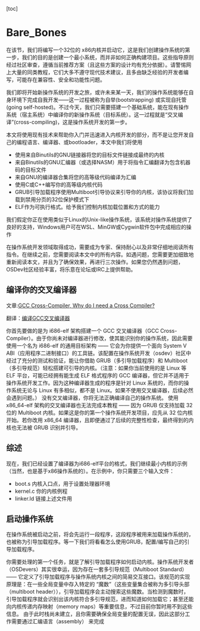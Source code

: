 [toc]

# Bare_Bones

在该节，我们将编写一个32位的 x86内核并启动它，这是我们创建操作系统的第一步，我们的目的是创建一个最小系统，而并非如何正确构建项目。这些指导原则经过社区审查，遵循当前推荐方案（且这些方案的设计均有充分依据）。请警惕网上大量的同类教程，它们大多不遵守现代技术建议，且多由缺乏经验的开发者编写，可能存在兼容性、安全和功能性问题。

我们即将开始新操作系统的开发之旅，或许未来某一天，我们的操作系统能够在自身环境下完成自我开发——这一过程被称为自举(bootstrapping) 或实现自托管(going self-hosted)。不过今天，我们只需要搭建一个基础系统，能在现有操作系统（宿主系统）中编译你的新操作系统（目标系统）。这一过程就是“交叉编译”(cross-compiling)，这是操作系统开发的第一步。


本文将使用现有技术来帮助你入门并迅速进入内核开发的部分，而不是让您开发自己的编程语言、编译器、或bootloader，本文中我们将使用

+ 使用来自Binutils的GNU链接器将您的目标文件链接成最终的内核
+ 来自Binutils的GNU汇编器（或选择NASM）用于将指令汇编翻译为包含机器码的目标文件
+ 来自GNU的编译器合集将您的高等级代码编译为汇编
+ 使用C或C++编写你的高等级内核代码
+ GRUB引导加载程序使用Multiboot引导协议来引导你的内核，该协议将我们加载到禁用分页的32位保护模式下
+ ELF作为可执行格式。给予我们控制内核加载位置和方式的能力

我们假定你正在使用类似于Linux的Unix-like操作系统，该系统对操作系统提供了良好的支持，Windows用户可在WSL、MinGW或Cygwin软件包中完成相应的操作

在操作系统开发领域取得成功，需要成为专家、保持耐心以及非常仔细地阅读所有指令。在继续之前，您需要阅读本文中的所有内容。如遇问题，您需要更加细致地重新阅读本文，并且为了确保效果，再进行三次操作。如果您仍然遇到问题，OSDev社区经验丰富，将乐意在论坛或IRC上提供帮助。

## 编译你的交叉编译器

文章:[GCC Cross-Compiler, Why do I need a Cross Compiler?](https://wiki.osdev.org/Why_do_I_need_a_Cross_Compiler%3F)

翻译：[编译GCC交叉编译器]()

你首先要做的是为 i686-elf 架构搭建一个 GCC 交叉编译器（GCC Cross-Compiler）。由于你尚未对编译器进行修改，使其能识别你的操作系统，因此需要使用一个名为 i686-elf 的通用目标架构 —— 它会为你提供一个面向 System V ABI（应用程序二进制接口）的工具链。该配置在操作系统开发（osdev）社区中经过了充分的测试和验证，能让你借助 GRUB（多引导加载程序）和 Multiboot（多引导规范）轻松搭建可引导的内核。（注意：如果你当前使用的是 Linux 等 ELF 平台，可能已经拥有能生成 ELF 格式程序的 GCC 编译器，但它并不适用于操作系统开发工作。因为这种编译器生成的程序是针对 Linux 系统的，而你的操作系统无论与 Linux 有多相似，都不是 Linux。如果不使用交叉编译器，后续必然会遇到问题。）
没有交叉编译器，你将无法正确编译自己的操作系统。
使用 x86_64-elf 架构的交叉编译器也无法完成本教程 —— 因为 GRUB 仅支持加载 32 位的 Multiboot 内核。如果这是你的第一个操作系统开发项目，应先从 32 位内核开始。若你改用 x86_64 编译器，且即便通过了后续的完整性检查，最终得到的内核也无法被 GRUB 识别并引导。

## 综述

现在，我们已经设置了编译器为i686-elf平台的格式，我们继续最小内核的示例（当然，也是基于x86操作系统的）。在示例中，你只需要三个输入文件：

+ boot.s 内核入口点，用于设置处理器环境
+ kernel.c 你的内核例程
+ linker.ld 链接上述文件用

## 启动操作系统

在操作系统被启动之前，将会先运行一段程序，这段程序被用来加载操作系统的，也被称为引导加载程序。等一下我们将看看怎么使用GRUB，配置/编写自己的引导加载程序。

你需要处理的第一个任务，就是了解引导加载程序如何启动内核。操作系统开发者（OSDevers）其实很幸运，因为存在一套多引导规范（Multiboot Standard）—— 它定义了引导加载程序与操作系统内核之间的简易交互接口。该规范的实现原理是：在一些全局变量中存入特定的 “魔数”（这些变量集合被称为多引导头部（multiboot header）），引导加载程序会主动搜索这些魔数。当检测到魔数时，引导加载程序就会识别出该内核符合多引导规范，进而知道如何加载它；甚至还能向内核传递内存映射（memory maps）等重要信息，不过目前你暂时用不到这些信息。
由于此时栈尚未建立，且你需要确保全局变量的配置无误，因此这部分工作需要通过汇编语言（assembly） 来完成